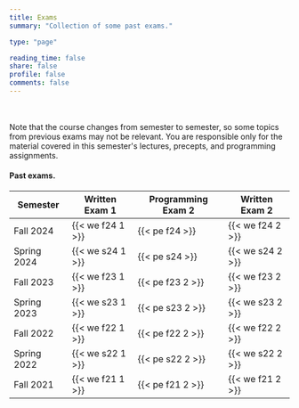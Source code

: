 ```yaml
---
title: Exams
summary: "Collection of some past exams."

type: "page"

reading_time: false
share: false
profile: false
comments: false
---
```


<!--A good way to prepare for an exam is to solve old exam questions. Here are some old COS 126 midterms and final exams. (We have included only exams that were administered in-class, as the format and policies for online exams was somewhat different.) -->

<!-- #### Programming Exams on TigerFile.

Here's the Spring'24 Programming Exam 2 hosted on TigerFile.  This will give you practice with downloading the exam/project folder (from TigerFile) in the same manner that you will do on real programming exam.

{{< download-project "Tiger_Wallet" >}} |  {{< submit "Tiger_Wallet" >}}

And here's the the Fall'22 Programming Exam 2 hosted on TigerFile.

{{< download-project "Binary_Polynomial" >}} |  {{< submit "Binary_Polynomial" >}}

-->

<!-- **Fall 2024 Programming Exam: Do not access the programming exam download/submit links (below) until instructed to do so.<br>{{< download-project "Programming_Exam" >}} |  {{< submit "Programming_Exam" >}}**  -->

<br><br>Note that the course changes from semester to semester, so some topics from previous exams may not be relevant. You are responsible only for the material covered in this semester's lectures, precepts, and programming assignments.

#### Past exams.



| Semester    | Written Exam 1   |  Programming Exam 2 | Written Exam 2    |
|-------------| ---------------- | --------------------| ------------------|
| Fall 2024   | {{< we f24 1 >}} |  {{< pe f24 >}}     | {{< we f24 2 >}}  |
| Spring 2024 | {{< we s24 1 >}} |  {{< pe s24 >}}     | {{< we s24 2 >}}  |
| Fall   2023 | {{< we f23 1 >}} |  {{< pe f23 2 >}}   | {{< we f23 2 >}}  |
| Spring 2023 | {{< we s23 1 >}} |  {{< pe s23 2 >}}   | {{< we s23 2 >}}  |
| Fall   2022 | {{< we f22 1 >}} |  {{< pe f22 2 >}}   | {{< we f22 2 >}}  |  
| Spring 2022 | {{< we s22 1 >}} |  {{< pe s22 2 >}}   | {{< we s22 2 >}}  |
| Fall   2021 | {{< we f21 1 >}} |  {{< pe f21 2 >}}   | {{< we f21 2 >}}  |
